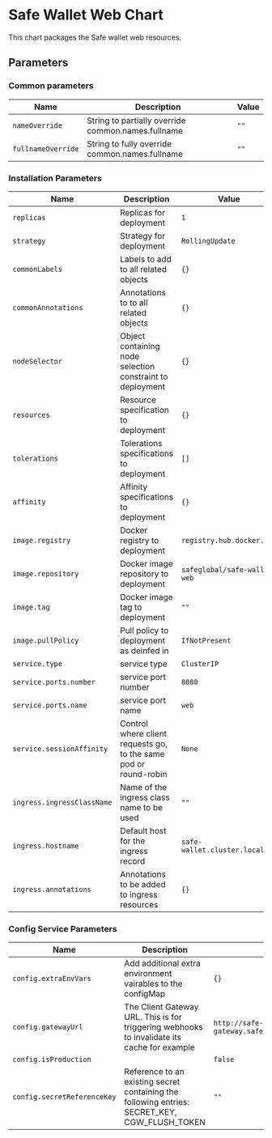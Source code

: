 # Safe Wallet Web Chart

This chart packages the Safe wallet web resources.

## Parameters

### Common parameters

| Name               | Description                                        | Value |
| ------------------ | -------------------------------------------------- | ----- |
| `nameOverride`     | String to partially override common.names.fullname | `""`  |
| `fullnameOverride` | String to fully override common.names.fullname     | `""`  |

### Installation Parameters

| Name                       | Description                                                      | Value                        |
| -------------------------- | ---------------------------------------------------------------- | ---------------------------- |
| `replicas`                 | Replicas for deployment                                          | `1`                          |
| `strategy`                 | Strategy for deployment                                          | `RollingUpdate`              |
| `commonLabels`             | Labels to add to all related objects                             | `{}`                         |
| `commonAnnotations`        | Annotations to to all related objects                            | `{}`                         |
| `nodeSelector`             | Object containing node selection constraint to deployment        | `{}`                         |
| `resources`                | Resource specification to deployment                             | `{}`                         |
| `tolerations`              | Tolerations specifications to deployment                         | `[]`                         |
| `affinity`                 | Affinity specifications to deployment                            | `{}`                         |
| `image.registry`           | Docker registry to deployment                                    | `registry.hub.docker.com`    |
| `image.repository`         | Docker image repository to deployment                            | `safeglobal/safe-wallet-web` |
| `image.tag`                | Docker image tag to deployment                                   | `""`                         |
| `image.pullPolicy`         | Pull policy to deployment as deinfed in                          | `IfNotPresent`               |
| `service.type`             | service type                                                     | `ClusterIP`                  |
| `service.ports.number`     | service port number                                              | `8080`                       |
| `service.ports.name`       | service port name                                                | `web`                        |
| `service.sessionAffinity`  | Control where client requests go, to the same pod or round-robin | `None`                       |
| `ingress.ingressClassName` | Name of the ingress class name to be used                        | `""`                         |
| `ingress.hostname`         | Default host for the ingress record                              | `safe-wallet.cluster.local`  |
| `ingress.annotations`      | Annotations to be added to ingress resources                     | `{}`                         |

### Config Service Parameters

| Name                        | Description                                                                                   | Value                                               |
| --------------------------- | --------------------------------------------------------------------------------------------- | --------------------------------------------------- |
| `config.extraEnvVars`       | Add additional extra environment vairables to the configMap                                   | `{}`                                                |
| `config.gatewayUrl`         | The Client Gateway URL. This is for triggering webhooks to invalidate its cache for example   | `http://safe-client-gateway.safe.svc.cluster.local` |
| `config.isProduction`       |                                                                                               | `false`                                             |
| `config.secretReferenceKey` | Reference to an existing secret containing the following entries: SECRET_KEY, CGW_FLUSH_TOKEN | `""`                                                |
